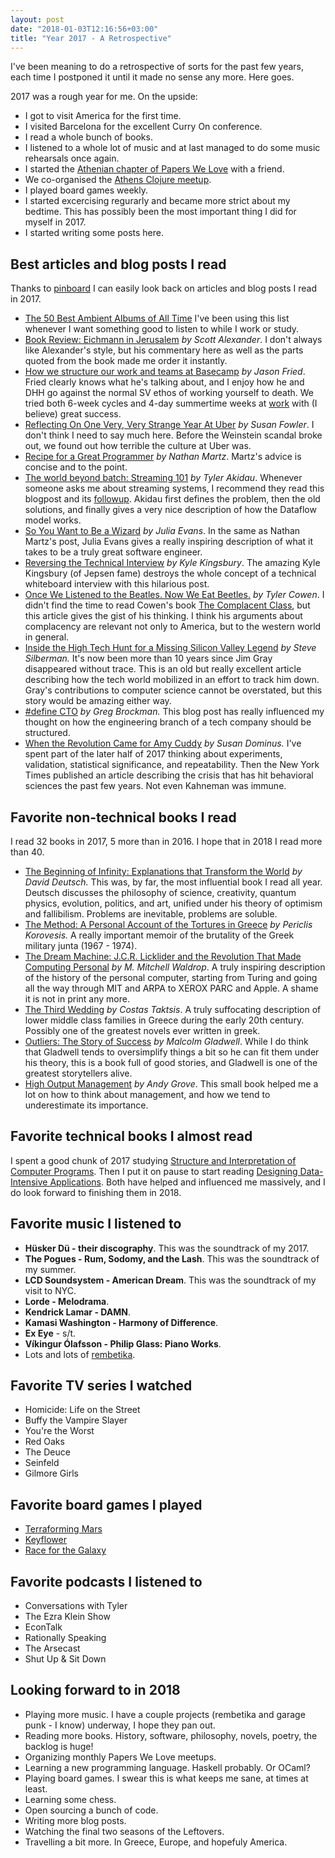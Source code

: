 ```yaml
---
layout: post
date: "2018-01-03T12:16:56+03:00"
title: "Year 2017 - A Retrospective"
---
```


I've been meaning to do a retrospective of sorts for the past few years, each
time I postponed it until it made no sense any more. Here goes.

2017 was a rough year for me. On the upside:

* I got to visit America for the first time.
* I visited Barcelona for the excellent Curry On conference.
* I read a whole bunch of books.
* I listened to a whole lot of music and at last managed to do some music
  rehearsals once again.
* I started the [Athenian chapter of Papers We
  Love](https://www.meetup.com/Papers-We-Love-Athens/) with a friend.
* We co-organised the [Athens Clojure
  meetup](https://www.meetup.com/Athens-Clojure-Meetup/).
* I played board games weekly.
* I started excercising regurarly and became more strict about my bedtime. This
  has possibly been the most important thing I did for myself in 2017.
* I started writing some posts here.

## Best articles and blog posts I read

Thanks to [pinboard](https://pinboard.in) I can easily look back on articles and
blog posts I read in 2017.

* [The 50 Best Ambient Albums of All Time](https://pitchfork.com/features/lists-and-guides/9948-the-50-best-ambient-albums-of-all-time/)
  I've been using this list whenever I want something good to listen to while I
  work or study.
* [Book Review: Eichmann in
  Jerusalem](http://slatestarcodex.com/2017/01/30/book-review-eichmann-in-jerusalem/)
  _by Scott Alexander_.
  I don't always like Alexander's style, but his commentary here as well as the
  parts quoted from the book made me order it instantly.
* [How we structure our work and teams at
  Basecamp](https://m.signalvnoise.com/how-we-set-up-our-work-cbce3d3d9cae) _by
  Jason Fried_.
  Fried clearly knows what he's talking about, and I enjoy how he and DHH go
  against the normal SV ethos of working yourself to death. We tried both 6-week
  cycles and 4-day summertime weeks at [work](www.skroutz.gr) with (I believe)
  great success.
* [Reflecting On One Very, Very Strange Year At
  Uber](https://www.susanjfowler.com/blog/2017/2/19/reflecting-on-one-very-strange-year-at-uber)
  _by Susan Fowler_.
  I don't think I need to say much here. Before the Weinstein scandal broke out,
  we found out how terrible the culture at Uber was.
* [Recipe for a Great
  Programmer](http://nathanmarz.com/blog/recipe-for-a-great-programmer.html) _by
  Nathan Martz_.
  Martz's advice is concise and to the point.
* [The world beyond batch: Streaming
  101](https://www.oreilly.com/ideas/the-world-beyond-batch-streaming-101) _by
  Tyler Akidau_.
  Whenever someone asks me about streaming systems, I recommend they read this
  blogpost and its
  [followup](https://www.oreilly.com/ideas/the-world-beyond-batch-streaming-102).
  Akidau first defines the problem, then the old solutions, and finally gives a
  very nice description of how the Dataflow model works.
* [So You Want to Be a Wizard](https://jvns.ca/blog/so-you-want-to-be-a-wizard/)
  _by Julia Evans_.
  In the same as Nathan Martz's post, Julia Evans gives a really inspiring
  description of what it takes to be a truly great software engineer.
* [Reversing the Technical
  Interview](https://aphyr.com/posts/340-acing-the-technical-interview) _by Kyle
  Kingsbury_.
  The amazing Kyle Kingsbury (of Jepsen fame) destroys the whole concept of a
  technical whiteboard interview with this hilarious post.
* [Once We Listened to the Beatles. Now We Eat
  Beetles.](https://www.bloomberg.com/view/articles/2017-03-28/once-we-listened-to-the-beatles-now-we-eat-beetles)
  _by Tyler Cowen_.
  I didn't find the time to read Cowen's book [The Complacent
  Class](https://www.goodreads.com/book/show/29939212-the-complacent-class), but
  this article gives the gist of his thinking. I think his arguments about
  complacency are relevant not only to America, but to the western world in
  general.
* [Inside the High Tech Hunt for a Missing Silicon Valley
  Legend](https://www.wired.com/2007/07/ff-jimgray-2/?currentPage=all) _by Steve
  Silberman._
  It's now been more than 10 years since Jim Gray disappeared without trace.
  This is an old but really excellent article describing how the tech world
  mobilized in an effort to track him down. Gray's contributions to computer
  science cannot be overstated, but this story would be amazing either way.
* [#define
  CTO](https://blog.gregbrockman.com/figuring-out-the-cto-role-at-stripe) _by
  Greg Brockman._
  This blog post has really influenced my thought on how the engineering branch
  of a tech company should be structured.
* [When the Revolution Came for Amy  Cuddy](https://www.nytimes.com/2017/10/18/magazine/when-the-revolution-came-for-amy-cuddy.html?_r=0)
  _by Susan Dominus._
  I've spent part of the later half of 2017 thinking about experiments,
  validation, statistical significance, and repeatability. Then the New York
  Times published an article describing the crisis that has hit behavioral
  sciences the past few years. Not even Kahneman was immune.

## Favorite non-technical books I read

I read 32 books in 2017, 5 more than in 2016. I hope that in 2018 I read more
than 40.

* [The Beginning of Infinity: Explanations that Transform the
  World](https://www.goodreads.com/book/show/2006163.The_Beginning_of_Infinity)
  _by David Deutsch._
  This was, by far, the most influential book I read all year. Deutsch discusses
  the philosophy of science, creativity, quantum physics, evolution, politics,
  and art, unified under his theory of optimism and fallibilism. Problems are
  inevitable, problems are soluble.
* [The Method: A Personal Account of the Tortures in
  Greece](https://www.goodreads.com/book/show/24764075) _by Periclis
  Korovesis._
  A really important memoir of the brutality of the Greek military junta (1967 -
  1974).
* [The Dream Machine: J.C.R. Licklider and the Revolution That Made Computing
  Personal](https://www.goodreads.com/book/show/722412.The_Dream_Machine) _by M.
  Mitchell Waldrop_.
  A truly inspiring description of the history of the personal computer,
  starting from Turing and going all the way through MIT and ARPA to XEROX PARC
  and Apple. A shame it is not in print any more.
* [The Third Wedding](https://www.goodreads.com/book/show/8615868) _by Costas
  Taktsis_.
  A truly suffocating description of lower middle class families in Greece
  during the early 20th century. Possibly one of the greatest novels ever
  written in greek.
* [Outliers: The Story of
  Success](https://www.goodreads.com/book/show/3228917-outliers) _by Malcolm
  Gladwell_.
  While I do think that Gladwell tends to oversimplify things a bit so he can
  fit them under his theory, this is a book full of good stories, and Gladwell
  is one of the greatest storytellers alive.
* [High Output
  Management](https://www.goodreads.com/book/show/27208527-high-output-management)
  _by Andy Grove_.
  This small book helped me a lot on how to think about management, and how we
  tend to underestimate its importance.

## Favorite technical books I almost read

I spent a good chunk of 2017 studying [Structure and Interpretation of Computer
Programs](https://www.goodreads.com/book/show/43713.Structure_and_Interpretation_of_Computer_Programs).
Then I put it on pause to start reading [Designing Data-Intensive
Applications](https://www.goodreads.com/book/show/23463279-designing-data-intensive-applications).
Both have helped and influenced me massively, and I do look forward to finishing
them in 2018.

## Favorite music I listened to

* __Hüsker Dü - their discography__. This was the soundtrack of my 2017.
* __The Pogues - Rum, Sodomy, and the Lash__. This was the soundtrack of my
  summer.
* __LCD Soundsystem - American Dream__. This was the soundtrack of my visit to
  NYC.
* __Lorde - Melodrama__.
* __Kendrick Lamar - DAMN__.
* __Kamasi Washington - Harmony of Difference__.
* __Ex Eye__ - s/t.
* __Víkingur Ólafsson - Philip Glass: Piano Works__.
* Lots and lots of [rembetika](https://open.spotify.com/user/green_onion_ii_v_i/playlist/2jcWzIm36VWjxDfX5H7I46).

## Favorite TV series I watched

* Homicide: Life on the Street
* Buffy the Vampire Slayer
* You're the Worst
* Red Oaks
* The Deuce
* Seinfeld
* Gilmore Girls

## Favorite board games I played

* [Terraforming
  Mars](https://boardgamegeek.com/boardgame/167791/terraforming-mars)
* [Keyflower](https://boardgamegeek.com/boardgame/122515/keyflower)
* [Race for the Galaxy](https://boardgamegeek.com/boardgame/28143/race-galaxy)

## Favorite podcasts I listened to

* Conversations with Tyler
* The Ezra Klein Show
* EconTalk
* Rationally Speaking
* The Arsecast
* Shut Up & Sit Down

## Looking forward to in 2018

* Playing more music. I have a couple projects (rembetika and garage punk - I
  know) underway, I hope they pan out.
* Reading more books. History, software, philosophy, novels, poetry, the backlog
  is huge!
* Organizing monthly Papers We Love meetups.
* Learning a new programming language. Haskell probably. Or OCaml?
* Playing board games. I swear this is what keeps me sane, at times at least.
* Learning some chess.
* Open sourcing a bunch of code.
* Writing more blog posts.
* Watching the final two seasons of the Leftovers.
* Travelling a bit more. In Greece, Europe, and hopefuly America.
